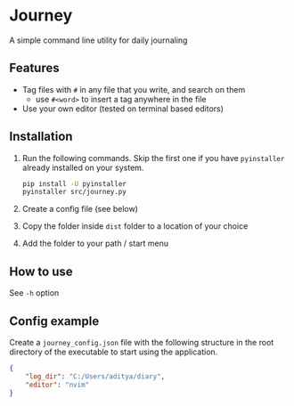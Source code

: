 # Journey

A simple command line utility for daily journaling

## Features

- Tag files with `#` in any file that you write, and search on them
  - use `#<word>` to insert a tag anywhere in the file
- Use your own editor (tested on terminal based editors)

## Installation

1. Run the following commands. Skip the first one if you have `pyinstaller` already installed on your system.

    ```bash
    pip install -U pyinstaller
    pyinstaller src/journey.py
    ```

2. Create a config file (see below)

3. Copy the folder inside `dist` folder to a location of your choice

4. Add the folder to your path / start menu

## How to use

See `-h` option

## Config example

Create a `journey_config.json` file with the following structure in the root directory of the executable to start using the application.

```json
{
    "log_dir": "C:/Users/aditya/diary",
    "editor": "nvim"
}
```
